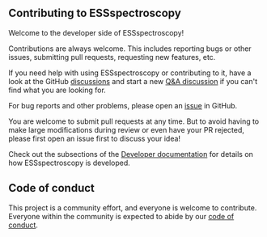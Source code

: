 ## Contributing to ESSspectroscopy

Welcome to the developer side of ESSspectroscopy!

Contributions are always welcome.
This includes reporting bugs or other issues, submitting pull requests, requesting new features, etc.

If you need help with using ESSspectroscopy or contributing to it, have a look at the GitHub [discussions](https://github.com/scipp/essspectroscopy/discussions) and start a new [Q&A discussion](https://github.com/scipp/essspectroscopy/discussions/categories/q-a) if you can't find what you are looking for.

For bug reports and other problems, please open an [issue](https://github.com/scipp/essspectroscopy/issues/new) in GitHub.

You are welcome to submit pull requests at any time.
But to avoid having to make large modifications during review or even have your PR rejected, please first open an issue first to discuss your idea!

Check out the subsections of the [Developer documentation](https://scipp.github.io/essspectroscopy/developer/index.html) for details on how ESSspectroscopy is developed.

## Code of conduct

This project is a community effort, and everyone is welcome to contribute.
Everyone within the community is expected to abide by our [code of conduct](https://github.com/scipp/essspectroscopy/blob/main/CODE_OF_CONDUCT.md).
